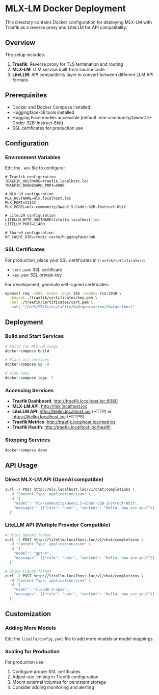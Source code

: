 # MLX-LM Docker Deployment

This directory contains Docker configuration for deploying MLX-LM with Traefik as a reverse proxy and LiteLLM for API compatibility.

## Overview

The setup includes:

1. **Traefik**: Reverse proxy for TLS termination and routing
2. **MLX-LM**: LLM service built from source code
3. **LiteLLM**: API compatibility layer to convert between different LLM API formats

## Prerequisites

- Docker and Docker Compose installed
- Huggingface-cli tools installed
- Hugging Face models accessible (default: mlx-community/Qwen2.5-Coder-32B-Instruct-8bit)
- SSL certificates for production use

## Configuration

### Environment Variables

Edit the `.env` file to configure:

```
# Traefik configuration
TRAEFIK_HOSTNAME=traefik.localhost.loc
TRAEFIK_DASHBOARD_PORT=8080

# MLX-LM configuration
MLX_HOSTNAME=mlx.localhost.loc
MLX_PORT=11432
MLX_MODEL=mlx-community/Qwen2.5-Coder-32B-Instruct-8bit

# LiteLLM configuration
LITELLM_HTTP_HOSTNAME=litellm.localhost.loc
LITELLM_PORT=11400

# Shared configuration
HF_CACHE_DIR=/root/.cache/huggingface/hub
```

### SSL Certificates

For production, place your SSL certificates in `traefik/certificates/`:

- `cert.pem`: SSL certificate
- `key.pem`: SSL private key

For development, generate self-signed certificates:

```bash
openssl req -x509 -nodes -days 365 -newkey rsa:2048 \
  -keyout ./traefik/certificates/key.pem \
  -out ./traefik/certificates/cert.pem \
  -subj "/C=US/ST=State/L=City/O=Organization/CN=localhost"
```

## Deployment

### Build and Start Services

```bash
# Build the MLX-LM image
docker-compose build

# Start all services
docker-compose up -d

# View logs
docker-compose logs -f
```

### Accessing Services

- **Traefik Dashboard**: http://traefik.localhost.loc:8080
- **MLX-LM API**: http://mlx.localhost.loc
- **LiteLLM API**: http://litellm.localhost.loc (HTTP) or https://litellm.localhost.loc (HTTPS)
- **Traefik Metrics**: http://traefik.localhost.loc/metrics
- **Traefik Health**: http://traefik.localhost.loc/health

### Stopping Services

```bash
docker-compose down
```

## API Usage

### Direct MLX-LM API (OpenAI compatible)

```bash
curl -X POST http://mlx.localhost.loc/v1/chat/completions \
  -H "Content-Type: application/json" \
  -d '{
    "model": "mlx-community/Qwen2.5-Coder-32B-Instruct-8bit",
    "messages": [{"role": "user", "content": "Hello, how are you?"}]
  }'
```

### LiteLLM API (Multiple Provider Compatible)

```bash
# Using OpenAI format
curl -X POST http://litellm.localhost.loc/v1/chat/completions \
  -H "Content-Type: application/json" \
  -d '{
    "model": "gpt-4",
    "messages": [{"role": "user", "content": "Hello, how are you?"}]
  }'

# Using Claude format
curl -X POST http://litellm.localhost.loc/v1/chat/completions \
  -H "Content-Type: application/json" \
  -d '{
    "model": "claude-3-opus",
    "messages": [{"role": "user", "content": "Hello, how are you?"}]
  }'
```

## Customization

### Adding More Models

Edit the `litellm/config.yaml` file to add more models or model mappings.

### Scaling for Production

For production use:
1. Configure proper SSL certificates
2. Adjust rate limiting in Traefik configuration
3. Mount external volumes for persistent storage
4. Consider adding monitoring and alerting